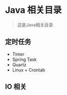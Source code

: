 # Java 相关目录

> 这是Java相关目录



## 定时任务 <!-- {docsify-ignore} -->


- Timer
- Spring Task
- Quartz
- Linux + Crontab


## IO 相关 <!-- {docsify-ignore} -->